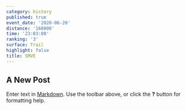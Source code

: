 ```yaml
---
category: history
published: true
event_date: '2020-06-20'
distance: '168000'
time: '23:03:00'
ranking: '3'
surface: Trail
highlight: false
title: SMVE
---
```

## A New Post

Enter text in [Markdown](http://daringfireball.net/projects/markdown/). Use the toolbar above, or click the **?** button for formatting help.
